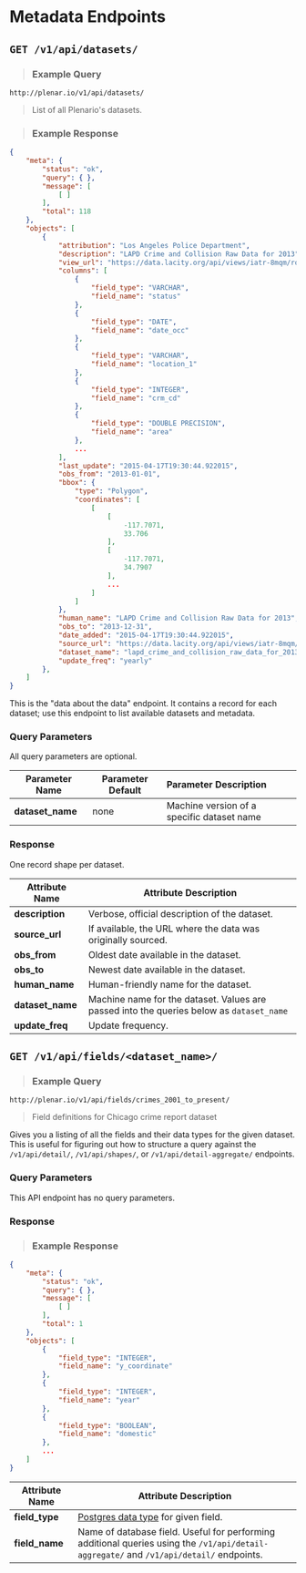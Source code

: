 # Metadata Endpoints

## `GET /v1/api/datasets/`

> ### Example Query

```
http://plenar.io/v1/api/datasets/
```

> List of all Plenario's datasets.

> ### Example Response

```json
{
    "meta": {
        "status": "ok",
        "query": { },
        "message": [
            [ ]
        ],
        "total": 118
    },
    "objects": [
        {
            "attribution": "Los Angeles Police Department",
            "description": "LAPD Crime and Collision Raw Data for 2013",
            "view_url": "https://data.lacity.org/api/views/iatr-8mqm/rows",
            "columns": [
                {
                    "field_type": "VARCHAR",
                    "field_name": "status"
                },
                {
                    "field_type": "DATE",
                    "field_name": "date_occ"
                },
                {
                    "field_type": "VARCHAR",
                    "field_name": "location_1"
                },
                {
                    "field_type": "INTEGER",
                    "field_name": "crm_cd"
                },
                {
                    "field_type": "DOUBLE PRECISION",
                    "field_name": "area"
                },
                ...
            ],
            "last_update": "2015-04-17T19:30:44.922015",
            "obs_from": "2013-01-01",
            "bbox": {
                "type": "Polygon",
                "coordinates": [
                    [
                        [
                            -117.7071,
                            33.706
                        ],
                        [
                            -117.7071,
                            34.7907
                        ],
                        ...
                    ]
                ]
            },
            "human_name": "LAPD Crime and Collision Raw Data for 2013",
            "obs_to": "2013-12-31",
            "date_added": "2015-04-17T19:30:44.922015",
            "source_url": "https://data.lacity.org/api/views/iatr-8mqm/rows.csv?accessType=DOWNLOAD",
            "dataset_name": "lapd_crime_and_collision_raw_data_for_2013",
            "update_freq": "yearly"
        },
    ]
}
```

This is the "data about the data" endpoint. It contains a record for each dataset; use this endpoint to list available datasets and metadata.

### Query Parameters

All query parameters are optional.

|**Parameter Name**  | **Parameter Default** | **Parameter Description**|
|--------------- | ----------------- | :--------------------|
|**dataset_name**  | none              | Machine version of a specific dataset name|

### Response

One record shape per dataset.

| **Attribute Name** 	| **Attribute Description**                                                                   	|
|----------------	|------------------------------------------------------------------------------------------	|
| **description**    	| Verbose, official description of the dataset.                                            	|
| **source_url**     	| If available, the URL where the data was originally sourced.                             	|
| **obs_from**       	| Oldest date available in the dataset.                                                     	|
| **obs_to**         	| Newest date available in the dataset.                                                    	|
| **human_name**     	| Human-friendly name for the dataset.                                                     	|
| **dataset_name**   	| Machine name for the dataset. Values are passed into the queries below as `dataset_name` 	|
| **update_freq**    	| Update frequency.                                                                        	|

## `GET /v1/api/fields/<dataset_name>/`

> ### Example Query

```
http://plenar.io/v1/api/fields/crimes_2001_to_present/
```

> Field definitions for Chicago crime report dataset

Gives you a listing of all the fields and their data types for the given dataset. This is useful for figuring out how to structure a query against the `/v1/api/detail/`, `/v1/api/shapes/`, or `/v1/api/detail-aggregate/` endpoints.

### Query Parameters

This API endpoint has no query parameters.

### Response

> ### Example Response

```json
{
    "meta": {
        "status": "ok",
        "query": { },
        "message": [
            [ ]
        ],
        "total": 1
    },
    "objects": [
        {
            "field_type": "INTEGER",
            "field_name": "y_coordinate"
        },
        {
            "field_type": "INTEGER",
            "field_name": "year"
        },
        {
            "field_type": "BOOLEAN",
            "field_name": "domestic"
        },
        ...
    ]
}
```

| Attribute Name | Attribute Description                                                                                                              |
|----------------|------------------------------------------------------------------------------------------------------------------------------------|
| **field_type**     | [Postgres data type](https://www.postgresql.org/docs/9.3/static/datatype.html) for given field.                                                                                                |
| **field_name**     | Name of database field. Useful for performing additional queries using the `/v1/api/detail-aggregate/` and `/v1/api/detail/` endpoints. |
